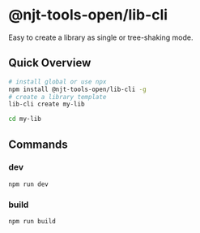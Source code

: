 # @njt-tools-open/lib-cli

Easy to create a library as single or tree-shaking mode.

## Quick Overview

```sh
# install global or use npx
npm install @njt-tools-open/lib-cli -g
# create a library template
lib-cli create my-lib

cd my-lib
```

## Commands

### dev

```
npm run dev
```

### build

```
npm run build
```
